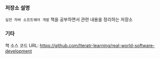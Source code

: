 ### 저장소 설명
`실전 자바 소프트웨어 개발` 책을 공부하면서 관련 내용을 정리하는 저장소

### 기타
책 소스 코드 URL: https://github.com/Iteratr-learning/real-world-software-development

